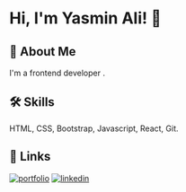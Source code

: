 # Hi, I'm Yasmin Ali! 👋


## 🚀 About Me
I'm a frontend developer .


## 🛠 Skills
 HTML, CSS, Bootstrap, Javascript, React, Git.






## 🔗 Links
[![portfolio](https://img.shields.io/badge/my_portfolio-000?style=for-the-badge&logo=ko-fi&logoColor=white)](https://yasminali-portfolio.netlify.app/)
[![linkedin](https://img.shields.io/badge/linkedin-0A66C2?style=for-the-badge&logo=linkedin&logoColor=white)](https://www.linkedin.com/in/yasmin-ali-helmy)


    
